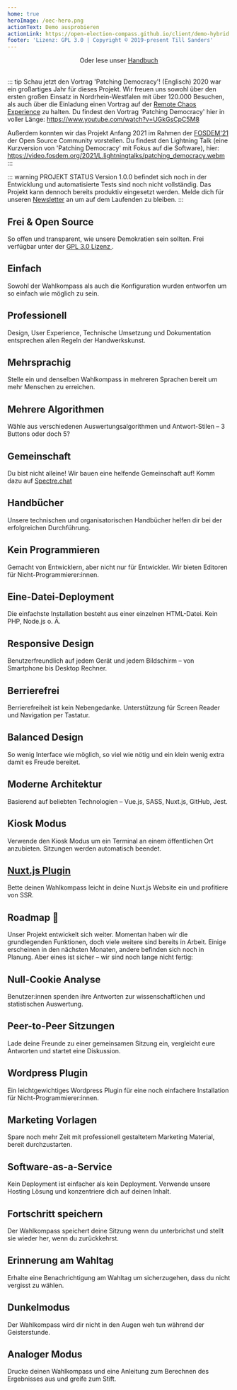 ```yaml
---
home: true
heroImage: /oec-hero.png
actionText: Demo ausprobieren
actionLink: https://open-election-compass.github.io/client/demo-hybrid.html
footer: 'Lizenz: GPL 3.0 | Copyright © 2019-present Till Sanders'
---
```


<div style="text-align: center">
  <Bit/>
  Oder lese unser <a href="/de/guide/organisation/01-introduction.html">Handbuch</a>
  <br><br>
</div>

::: tip Schau jetzt den Vortrag 'Patching Democracy'! (Englisch)
2020 war ein großartiges Jahr für dieses Projekt. Wir freuen uns sowohl über den ersten großen
Einsatz in Nordrhein-Westfalen mit über 120.000 Besuchen, als auch über die Einladung einen Vortrag
auf der [Remote Chaos Experience](https://rc3.world/rc3/event/rc3-40403-patching_democracy/) zu
halten. Du findest den Vortrag 'Patching Democracy' hier in voller Länge:
<https://www.youtube.com/watch?v=UGkGsCpC5M8>

Außerdem konnten wir das Projekt Anfang 2021 im Rahmen der [FOSDEM'21](https://fosdem.org/2021/) der
Open Source Community vorstellen. Du findest den Lightning Talk (eine Kurzversion von 'Patching
Democracy' mit Fokus auf die Software), hier: <https://video.fosdem.org/2021/L.lightningtalks/patching_democracy.webm>
:::

::: warning PROJEKT STATUS
Version 1.0.0 befindet sich noch in der Entwicklung und automatisierte Tests sind noch nicht vollständig. Das Projekt kann dennoch bereits produktiv eingesetzt werden. Melde dich für unseren
[Newsletter](http://eepurl.com/gRApTD) an um auf dem Laufenden zu bleiben.
:::

<div class="features">
  <div class="feature">
    <h2>Frei & Open Source</h2>
    <p>
      So offen und transparent, wie unsere Demokratien sein sollten. Frei verfügbar unter der
      <a href="https://github.com/open-election-compass/client/blob/master/LICENSE" rel="noindex,nofollow">
        GPL 3.0 Lizenz
      </a>.
    </p>
  </div>
  <div class="feature">
    <h2>Einfach</h2>
    <p>
      Sowohl der Wahlkompass als auch die Konfiguration wurden entworfen um so einfach wie möglich
      zu sein.
    </p>
  </div>
  <div class="feature">
    <h2>Professionell</h2>
    <p>
      Design, User Experience, Technische Umsetzung und Dokumentation entsprechen allen Regeln der
      Handwerkskunst.
    </p>
  </div>
  <div class="feature">
    <h2>Mehrsprachig</h2>
    <p>
      Stelle ein und denselben Wahlkompass in mehreren Sprachen bereit um mehr Menschen zu
      erreichen.
    </p>
  </div>
  <div class="feature">
    <h2>Mehrere Algorithmen</h2>
    <p>
      Wähle aus verschiedenen Auswertungsalgorithmen und Antwort-Stilen – 3 Buttons oder doch 5?
    </p>
  </div>
  <div class="feature">
    <h2>Gemeinschaft</h2>
    <p>
      Du bist nicht alleine! Wir bauen eine helfende Gemeinschaft auf! Komm dazu auf
      <a href="https://spectrum.chat/openelectioncompass" rel="noindex,nofollow">Spectre.chat</a>
    </p>
  </div>
  <div class="feature">
    <h2>Handbücher</h2>
    <p>
      Unsere technischen und organisatorischen Handbücher helfen dir bei der erfolgreichen
      Durchführung.
    </p>
  </div>
  <div class="feature">
    <h2>Kein Programmieren</h2>
    <p>
      Gemacht von Entwicklern, aber nicht nur für Entwickler. Wir bieten Editoren für
      Nicht-Programmierer:innen.
    </p>
  </div>
  <div class="feature">
    <h2>Eine-Datei-Deployment</h2>
    <p>
      Die einfachste Installation besteht aus einer einzelnen HTML-Datei. Kein PHP, Node.js o. Ä.
    </p>
  </div>
  <div class="feature">
    <h2>Responsive Design</h2>
    <p>
      Benutzerfreundlich auf jedem Gerät und jedem Bildschirm – von Smartphone bis Desktop Rechner.
    </p>
  </div>
  <div class="feature">
    <h2>Berrierefrei</h2>
    <p>
      Berrierefreiheit ist kein Nebengedanke. Unterstützung für Screen Reader und Navigation per
      Tastatur.
    </p>
  </div>
  <div class="feature">
    <h2>Balanced Design</h2>
    <p>
      So wenig Interface wie möglich, so viel wie nötig und ein klein wenig extra damit es Freude
      bereitet.
    </p>
  </div>
  <div class="feature">
    <h2>Moderne Architektur</h2>
    <p>Basierend auf beliebten Technologien – Vue.js, SASS, Nuxt.js, GitHub, Jest.</p>
  </div>
  <div class="feature">
    <h2>Kiosk Modus</h2>
    <p>
      Verwende den Kiosk Modus um ein Terminal an einem öffentlichen Ort anzubieten. Sitzungen
      werden automatisch beendet.
    </p>
  </div>
  <div class="feature">
    <h2><a href="https://www.npmjs.com/package/@open-election-compass/client">Nuxt.js Plugin</a></h2>
    <p>Bette deinen Wahlkompass leicht in deine Nuxt.js Website ein und profitiere von SSR.</p>
  </div>
</div>

## Roadmap :seedling:

Unser Projekt entwickelt sich weiter. Momentan haben wir die grundlegenden Funktionen, doch viele
weitere sind bereits in Arbeit. Einige erscheinen in den nächsten Monaten, andere befinden sich noch
in Planung. Aber eines ist sicher – wir sind noch lange nicht fertig:

<div class="features">
  <div class="feature">
    <h2>Null-Cookie Analyse</h2>
    <p>
      Benutzer:innen spenden ihre Antworten zur wissenschaftlichen und statistischen Auswertung.
    </p>
  </div>
  <div class="feature">
    <h2>Peer-to-Peer Sitzungen</h2>
    <p>
      Lade deine Freunde zu einer gemeinsamen Sitzung ein, vergleicht eure Antworten und startet
      eine Diskussion.
    </p>
  </div>
  <div class="feature">
    <h2>Wordpress Plugin</h2>
    <p>
      Ein leichtgewichtiges Wordpress Plugin für eine noch einfachere Installation für
      Nicht-Programmierer:innen.
    </p>
  </div>
  <div class="feature">
    <h2>Marketing Vorlagen</h2>
    <p>
      Spare noch mehr Zeit mit professionell gestaltetem Marketing Material, bereit durchzustarten.
    </p>
  </div>
  <div class="feature">
    <h2>Software-as-a-Service</h2>
    <p>
      Kein Deployment ist einfacher als kein Deployment. Verwende unsere Hosting Lösung und
      konzentriere dich auf deinen Inhalt.
    </p>
  </div>
  <div class="feature">
    <h2>Fortschritt speichern</h2>
    <p>
      Der Wahlkompass speichert deine Sitzung wenn du unterbrichst und stellt sie wieder her, wenn
      du zurückkehrst.
    </p>
  </div>
  <div class="feature">
    <h2>Erinnerung am Wahltag</h2>
    <p>
      Erhalte eine Benachrichtigung am Wahltag um sicherzugehen, dass du nicht vergisst zu wählen.
    </p>
  </div>
  <div class="feature">
    <h2>Dunkelmodus</h2>
    <p>
      Der Wahlkompass wird dir nicht in den Augen weh tun während der Geisterstunde.
    </p>
  </div>
  <div class="feature">
    <h2>Analoger Modus</h2>
    <p>
      Drucke deinen Wahlkompass und eine Anleitung zum Berechnen des Ergebnisses aus und greife zum Stift.
    </p>
  </div>
</div>

<contributors />
